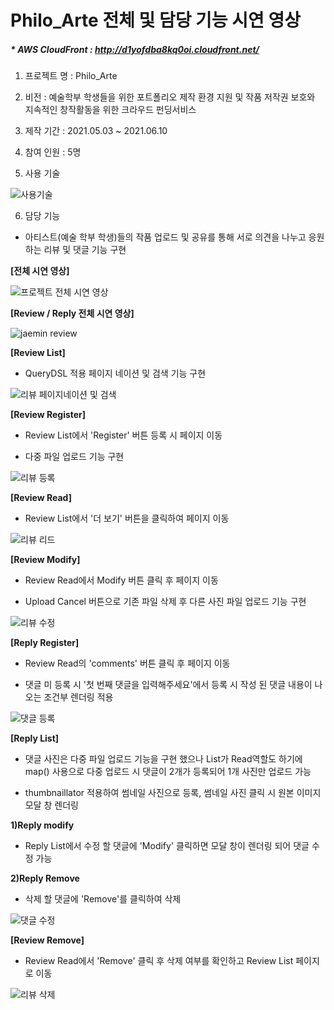 # Philo_Arte 전체 및 담당 기능 시연 영상

##### * AWS CloudFront : http://d1yofdba8kq0oi.cloudfront.net/

1. 프로젝트 명 : Philo_Arte


2. 비전 : 예술학부 학생들을 위한 포트폴리오 제작 환경 지원 및 작품 저작권 보호와 지속적인 창작활동을 위한 크라우드 펀딩서비스

3. 제작 기간 : 2021.05.03 ~ 2021.06.10

4. 참여 인원 : 5명

5. 사용 기술

![사용기술](https://user-images.githubusercontent.com/75829369/121810291-340a0080-cc9b-11eb-96df-9fc2ab45573e.JPG)

6. 담당 기능
 - 아티스트(예술 학부 학생)들의 작품 업로드 및 공유를 통해 서로 의견을 나누고 응원하는 리뷰 및 댓글 기능 구현


**[전체 시연 영상]**


![프로젝트 전체 시연 영상](https://user-images.githubusercontent.com/75829369/121810419-c9a59000-cc9b-11eb-91b0-8874e9b4c7a9.gif)

**[Review / Reply 전체 시연 영상]**


![jaemin review](https://user-images.githubusercontent.com/75829369/121810423-d0cc9e00-cc9b-11eb-9b81-cf4fb187aa6b.gif)

**[Review List]**


- QueryDSL 적용 페이지 네이션 및 검색 기능 구현

![리뷰 페이지네이션 및 검색](https://user-images.githubusercontent.com/75829369/121810517-299c3680-cc9c-11eb-8cfa-54358caae6e4.gif)

**[Review Register]**


- Review List에서 'Register' 버튼 등록 시 페이지 이동

- 다중 파일 업로드 기능 구현 



![리뷰 등록](https://user-images.githubusercontent.com/75829369/121810554-57817b00-cc9c-11eb-8bb8-1018f582b558.gif)

**[Review Read]**


- Review List에서 '더 보기' 버튼을 클릭하여 페이지 이동



![리뷰 리드](https://user-images.githubusercontent.com/75829369/121810658-ad562300-cc9c-11eb-98ed-7dc538d47d42.gif)

**[Review Modify]**


- Review Read에서 Modify 버튼 클릭 후 페이지 이동 

- Upload Cancel 버튼으로 기존 파일 삭제 후 다른 사진 파일 업로드 기능 구현



![리뷰 수정](https://user-images.githubusercontent.com/75829369/121810993-d4f9bb00-cc9d-11eb-8823-982609bc827d.gif)

**[Reply Register]**


- Review Read의  'comments' 버튼 클릭 후 페이지 이동

- 댓글 미 등록 시 '첫 번째 댓글을 입력해주세요'에서 등록 시 작성 된 댓글 내용이 나오는 조건부 렌더링 적용



![댓글 등록](https://user-images.githubusercontent.com/75829369/121811062-14c0a280-cc9e-11eb-8644-631b3aa9800a.gif)

**[Reply List]**


- 댓글 사진은 다중 파일 업로드 기능을 구현 했으나 List가 Read역할도 하기에 
  map() 사용으로 다중 업로드 시 댓글이 2개가 등록되어 1개 사진만 업로드 가능 


- thumbnaillator 적용하여 썸네일 사진으로 등록, 썸네일 사진 클릭 시 원본 이미지 모달 창 렌더링


**1)Reply modify**


 - Reply List에서 수정 할 댓글에 'Modify' 클릭하면 모달 창이 렌더링 되어 댓글 수정 가능


**2)Reply Remove**


 - 삭제 할 댓글에 'Remove'를 클릭하여 삭제 



![댓글 수정](https://user-images.githubusercontent.com/75829369/121811317-fc04bc80-cc9e-11eb-9a6b-6893b47aeac5.gif)

**[Review Remove]**


- Review Read에서 'Remove' 클릭 후 삭제 여부를 확인하고 Review List 페이지로 이동



![리뷰 삭제](https://user-images.githubusercontent.com/75829369/121811737-3c186f00-cca0-11eb-81e6-0d890f140f84.gif)

